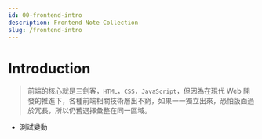 ```yaml
---
id: 00-frontend-intro
description: Frontend Note Collection
slug: /frontend-intro
---
```


# Introduction

> 前端的核心就是三劍客，`HTML`，`CSS`，`JavaScript`，但因為在現代 Web 開發的推進下，各種前端相關技術層出不窮，如果一一獨立出來，恐怕版面過於冗長，所以仍舊選擇彙整在同一區域。

- 測試變動
